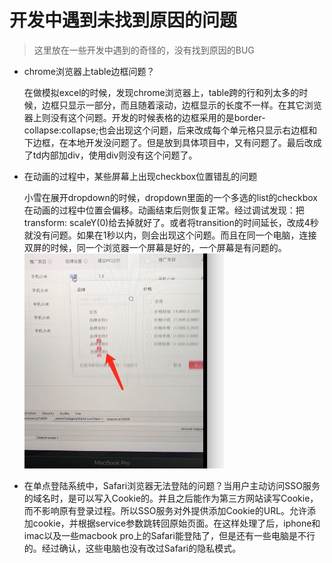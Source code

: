# 开发中遇到未找到原因的问题

> 这里放在一些开发中遇到的奇怪的，没有找到原因的BUG

- chrome浏览器上table边框问题？
  
  在做模拟excel的时候，发现chrome浏览器上，table跨的行和列太多的时候，边框只显示一部分，而且随着滚动，边框显示的长度不一样。在其它浏览器上则没有这个问题。开发的时候表格的边框采用的是border-collapse:collapse;也会出现这个问题，后来改成每个单元格只显示右边框和下边框，在本地开发没问题了。但是放到具体项目中，又有问题了。最后改成了td内部加div，使用div则没有这个问题了。

- 在动画的过程中，某些屏幕上出现checkbox位置错乱的问题

  小雪在展开dropdown的时候，dropdown里面的一个多选的list的checkbox在动画的过程中位置会偏移。动画结束后则恢复正常。经过调试发现：把transform: scaleY(0)给去掉就好了。或者将transition的时间延长，改成4秒就没有问题。如果在1秒以内，则会出现这个问题。而且在同一个电脑，连接双屏的时候，同一个浏览器一个屏幕是好的，一个屏幕是有问题的。
  ![img](./images/demo1.jpg)

- 在单点登陆系统中，Safari浏览器无法登陆的问题？当用户主动访问SSO服务的域名时，是可以写入Cookie的。并且之后能作为第三方网站读写Cookie，而不影响原有登录过程。所以SSO服务对外提供添加Cookie的URL。允许添加cookie，并根据service参数跳转回原始页面。在这样处理了后，iphone和imac以及一些macbook pro上的Safari能登陆了，但是还有一些电脑是不行的。经过确认，这些电脑也没有改过Safari的隐私模式。
